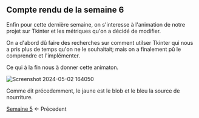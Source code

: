 ## Compte rendu de la semaine 6

Enfin pour cette dernière semaine, on s'interesse à l'animation de notre projet sur Tkinter et les métriques qu'on a décidé de modifier.

On a d'abord dû faire des recherches sur comment utilser Tkinter qui nous a pris plus de temps qu'on ne le souhaitait; mais on a finalement pû le comprendre et l'implémenter.

Ce qui à la fin nous à donner cette animaton.

![Screenshot 2024-05-02 164050](https://github.com/are-dynamic-2024-g4/croissance-du-blob/assets/160231182/b9d07973-d6cb-4be5-8e80-2d935aeda069)


Comme dit précedemment, le jaune est le blob et le bleu la source de nourriture.


[Semaine 5](https://are-dynamic-2024-g4.github.io/croissance-du-blob/semaine5) <- Précedent
